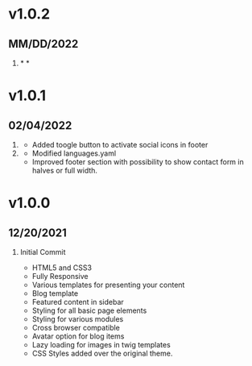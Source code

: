 # v1.0.2
## MM/DD/2022

1. [](#new)
    * 
    * 
# v1.0.1
## 02/04/2022

1. [](#new)
    * Added toogle button to activate social icons in footer
2. [](#improved)
    * Modified languages.yaml
    * Improved footer section with possibility to show contact form in halves or full width.

# v1.0.0
## 12/20/2021

1. [](#new)

    Initial Commit

    * HTML5 and CSS3
    * Fully Responsive
    * Various templates for presenting your content
    * Blog template
    * Featured content in sidebar
    * Styling for all basic page elements
    * Styling for various modules
    * Cross browser compatible
    * Avatar option for blog items
    * Lazy loading for images in twig templates
    * CSS Styles added over the original theme. 

